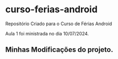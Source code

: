 # curso-ferias-android
Repositório Criado para o Curso de Férias Android

Aula 1 foi ministrada no dia 10/07/2024.

## Minhas Modificações do projeto.

